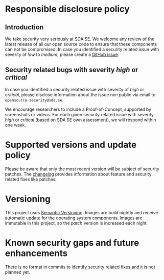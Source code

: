 # Responsible disclosure policy

## Introduction

We take security very seriously at SDA SE.
We welcome any review of the latest release of all our open source code to ensure that these components can not be compromised.
In case you identified a security related issue with severity of _low_ to _medium_, please create a [GitHub issue](https://github.com/SDA-SE/clusterscanner).


## Security related bugs with severity _high_ or _critical_

In case you identified a security related issue with severity of _high_ or _critical_, please disclose information about the issue non public via email to `opensource-security@sda.se`.

We encourage researchers to include a Proof-of-Concept, supported by screenshots or videos.
For each given security related issue with severity _high_ or _critical_ (based on SDA SE own assessment), we will respond within one week.

# Supported versions and update policy

Please be aware that only the most recent version will be subject of security patches.
The [changelog](https://github.com/SDA-SE/clusterscanner-orchestration/releases/) provides information about feature and security related fixes like patches.

# Versioning

This project uses [Semantic Versioning](https://semver.org/). Images are build nightly and receive automatic update for the operating system components. Images are immutable in this project, so the _patch_ version is increased each night.

# Known security gaps and future enhancements
There is no format in commits to identify security related fixes and it is not planned yet.
